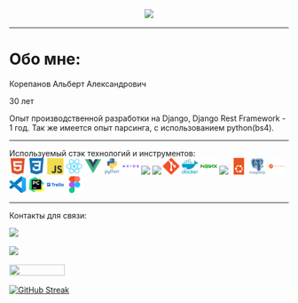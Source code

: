 <div id="header" align="center">
  <img src="https://img.freepik.com/free-vector/laptop-with-program-code-isometric-icon-software-development-programming-applications-dark-neon_39422-971.jpg" width="300"/>
</div>
<hr>
<h1>Обо мне:</h1>
<p>Корепанов Альберт Александрович</p>
<p>30 лет</p>
<p>Опыт производственной разработки на Django, Django Rest Framework - 1 год. Так же имеется опыт парсинга, с использованием python(bs4).</p>
<hr>
Используемый стэк технологий и инструментов:
<div>
  <img src="https://raw.githubusercontent.com/devicons/devicon/6910f0503efdd315c8f9b858234310c06e04d9c0/icons/html5/html5-plain.svg" width="30"/>
  
  <img src="https://raw.githubusercontent.com/devicons/devicon/6910f0503efdd315c8f9b858234310c06e04d9c0/icons/css3/css3-plain.svg" width="30"/>

  <img src="https://raw.githubusercontent.com/devicons/devicon/6910f0503efdd315c8f9b858234310c06e04d9c0/icons/javascript/javascript-original.svg" width="30"/>
  
  <img src="https://raw.githubusercontent.com/devicons/devicon/6910f0503efdd315c8f9b858234310c06e04d9c0/icons/react/react-original.svg" width="30"/>

  <img src="https://raw.githubusercontent.com/devicons/devicon/6910f0503efdd315c8f9b858234310c06e04d9c0/icons/vuejs/vuejs-original.svg" width="30"/>
  
  <img src="https://raw.githubusercontent.com/devicons/devicon/6910f0503efdd315c8f9b858234310c06e04d9c0/icons/python/python-original-wordmark.svg" width="30"/>

  <img src="https://raw.githubusercontent.com/devicons/devicon/6910f0503efdd315c8f9b858234310c06e04d9c0/icons/axios/axios-plain-wordmark.svg" width="30"/>
  
  <img src="https://cdn.worldvectorlogo.com/logos/django.svg" width="30"/>
  
  <img src="https://encrypted-tbn0.gstatic.com/images?q=tbn:ANd9GcTwJuB8ngTuQFAUAWiVe6ODHVKQKdJICOzH2_-ZNDbdUDtA9Nfe4QvMHZLAnnceKCcZSFU&usqp=CAU" width="30"/>
  
  <img src="https://raw.githubusercontent.com/devicons/devicon/6910f0503efdd315c8f9b858234310c06e04d9c0/icons/git/git-plain.svg" width="30"/>

  <img src="https://raw.githubusercontent.com/devicons/devicon/6910f0503efdd315c8f9b858234310c06e04d9c0/icons/docker/docker-plain-wordmark.svg" width="30"/>

  <img src="https://raw.githubusercontent.com/devicons/devicon/6910f0503efdd315c8f9b858234310c06e04d9c0/icons/nginx/nginx-original.svg" width="30"/>

  <img src="https://www.svgrepo.com/show/353846/gunicorn.svg" width="30"/>

  <img src="https://raw.githubusercontent.com/devicons/devicon/6910f0503efdd315c8f9b858234310c06e04d9c0/icons/ubuntu/ubuntu-original.svg" width="30"/>

  <img src="https://raw.githubusercontent.com/devicons/devicon/6910f0503efdd315c8f9b858234310c06e04d9c0/icons/postgresql/postgresql-plain-wordmark.svg" width="30"/>

  <img src="https://raw.githubusercontent.com/devicons/devicon/6910f0503efdd315c8f9b858234310c06e04d9c0/icons/postman/postman-original-wordmark.svg" width="30"/>
  
  <img src="https://raw.githubusercontent.com/devicons/devicon/6910f0503efdd315c8f9b858234310c06e04d9c0/icons/vscode/vscode-original.svg" width="30"/>

  <img src="https://raw.githubusercontent.com/devicons/devicon/6910f0503efdd315c8f9b858234310c06e04d9c0/icons/pycharm/pycharm-original.svg" width="30"/>

  <img src="https://raw.githubusercontent.com/devicons/devicon/6910f0503efdd315c8f9b858234310c06e04d9c0/icons/trello/trello-plain-wordmark.svg" width="30"/>

  <img src="https://raw.githubusercontent.com/devicons/devicon/6910f0503efdd315c8f9b858234310c06e04d9c0/icons/figma/figma-original.svg" width="30"/>

  
  </div>
<hr>
<p>Контакты для связи:</p>
<p>
  <a href="https://t.me/al1gol">
      <img src="https://img.shields.io/badge/Telegram-2CA5E0?style=flat-squeare&logo=telegram&logoColor=white" width="100"/>
  </a>
</p>
<p>
  <a href="https://vk.com/al1gol">
      <img src="https://img.shields.io/badge/вконтакте-2CA5E0?style=flat-squeare&logo=vk&logoColor=white" width="100"/>
  </a>
</p>
<p>
  <a href=mailto:"al1working@mail.ru">
      <img src="https://img.shields.io/badge/my-email-FFFFFF?style=flat-squeare&logo=gmail&logoColor=red" width="100" height="20"/>
  </a>
</p>
<a href="https://git.io/streak-stats"><img src="https://github-readme-streak-stats.herokuapp.com?user=Al1Gol&theme=dark&locale=ru&exclude_days=Sun%2CSat" alt="GitHub Streak" /></a>
